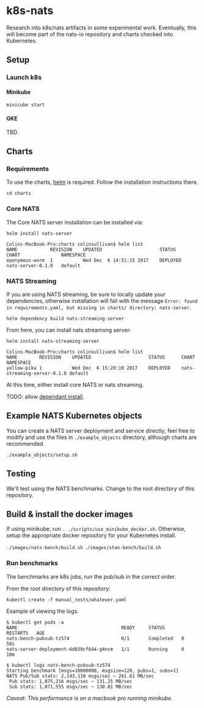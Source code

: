 # k8s-nats

Research into k8s/nats artifacts in some experimental work.  Eventually, this will become part of the nats-io repository and charts checked into Kubernetes.

## Setup

### Launch k8s

#### Minikube
`minicube start`

#### GKE
TBD

## Charts

### Requirements

To use the charts, [helm](https://github.com/kubernetes/helm) is required.  Follow the installation instructions there.

`cd charts`

### Core NATS
The Core NATS server installation can be installed via:

`helm install nats-server`

```text
Colins-MacBook-Pro:charts colinsullivan$ helm list
NAME          	REVISION	UPDATED                 	STATUS  	CHART            	NAMESPACE
eponymous-worm	1       	Wed Dec  6 14:51:15 2017	DEPLOYED	nats-server-0.1.0	default  
```

### NATS Streaming

If you are using NATS streaming, be sure to locally update your dependencies, otherwise installation will fail with the message `Error: found in requirements.yaml, but missing in charts/ directory: nats-server`.

`helm dependency build nats-streaming-server`

From here, you can install nats streamong server:

`helm install nats-streaming-server`

```text
Colins-MacBook-Pro:charts colinsullivan$ helm list
NAME       	REVISION	UPDATED                 	STATUS  	CHART                      	NAMESPACE
yellow-pika	1       	Wed Dec  6 15:20:10 2017	DEPLOYED	nats-streaming-server-0.1.0	default  
```

At this time, either install core NATS or nats streaming.  

TODO:  allow [dependant install](https://github.com/kubernetes/helm/blob/master/docs/charts.md#tags-and-condition-fields-in-requirementsyaml).

## Example NATS Kubernetes objects

You can create a NATS server deployment and service directly; feel free to modify and use the files in `./example_objects` directory, although charts are recommended.

`./example_objects/setup.sh`

## Testing 

We'll test using the NATS benchmarks.  Change to the root directory of this repository.

## Build & install the docker images

If using minikube, run `. ./scripts/use_minikube_docker.sh`.  Otherwise, setup the appropriate docker repository for your Kubernetes install.

`./images/nats-bench/build.sh`
`./images/stan-bench/build.sh`

### Run benchmarks

The benchmarks are k8s jobs, run the pub/sub in the correct order.

From the root directory of this repository:

```text
kubectl create -f manual_tests/whatever.yaml
```

Example of viewing the logs.

```text
$ kubectl get pods -a
NAME                                      READY     STATUS      RESTARTS   AGE
nats-bench-pubsub-tz574                   0/1       Completed   0          58s
nats-server-deployment-6d659cf644-g4ncm   1/1       Running     0          10m

$ kubectl logs nats-bench-pubsub-tz574
Starting benchmark [msgs=10000000, msgsize=128, pubs=1, subs=1]
NATS Pub/Sub stats: 2,143,110 msgs/sec ~ 261.61 MB/sec
 Pub stats: 1,075,216 msgs/sec ~ 131.25 MB/sec
 Sub stats: 1,071,555 msgs/sec ~ 130.81 MB/sec
```
 *Caveat:  This performance is on a macbook pro running minikube.*